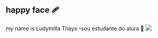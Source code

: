 ## happy face 🩹
my name is Ludymilla Thays
-sou estudante do alura 🎨
![](https://media1.tenor.com/m/txEOoYpqzA0AAAAd/anime.gif)
